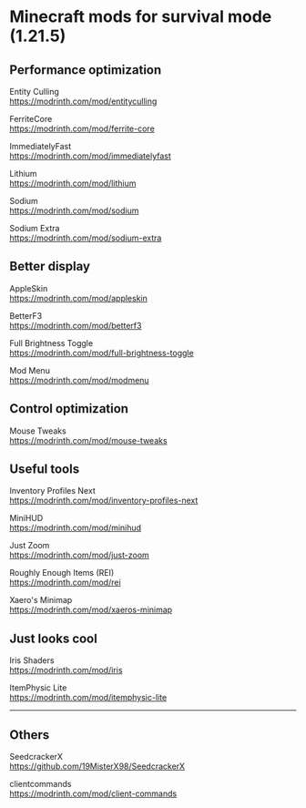 # Minecraft mods for survival mode (1.21.5)

## Performance optimization

Entity Culling \
https://modrinth.com/mod/entityculling

FerriteCore \
https://modrinth.com/mod/ferrite-core

ImmediatelyFast\
https://modrinth.com/mod/immediatelyfast

Lithium \
https://modrinth.com/mod/lithium

Sodium \
https://modrinth.com/mod/sodium

Sodium Extra \
https://modrinth.com/mod/sodium-extra

## Better display 

AppleSkin \
https://modrinth.com/mod/appleskin

BetterF3 \
https://modrinth.com/mod/betterf3

Full Brightness Toggle \
https://modrinth.com/mod/full-brightness-toggle

Mod Menu \
https://modrinth.com/mod/modmenu


## Control optimization

Mouse Tweaks \
https://modrinth.com/mod/mouse-tweaks

## Useful tools

Inventory Profiles Next \
https://modrinth.com/mod/inventory-profiles-next

MiniHUD \
https://modrinth.com/mod/minihud

Just Zoom \
https://modrinth.com/mod/just-zoom

Roughly Enough Items (REI) \
https://modrinth.com/mod/rei

Xaero's Minimap \
https://modrinth.com/mod/xaeros-minimap

## Just looks cool

Iris Shaders \
https://modrinth.com/mod/iris

ItemPhysic Lite \
https://modrinth.com/mod/itemphysic-lite



---

## Others 

SeedcrackerX \
https://github.com/19MisterX98/SeedcrackerX

clientcommands \
https://modrinth.com/mod/client-commands
